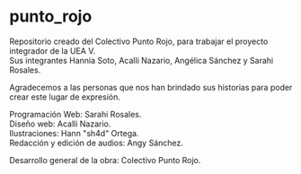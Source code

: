 # punto_rojo
Repositorio creado del Colectivo Punto Rojo, para trabajar el proyecto integrador de la UEA V.  
Sus integrantes Hannia Soto, Acalli Nazario, Angélica Sánchez y Sarahi Rosales.  

Agradecemos a las personas que nos han brindado sus historias para poder crear este lugar de expresión.  
  
Programación Web: Sarahi Rosales.  
Diseño web: Acalli Nazario.  
Ilustraciones: Hann "sh4d" Ortega.  
Redacción y edición de audios: Angy Sánchez.  
  
Desarrollo general de la obra: Colectivo Punto Rojo.
